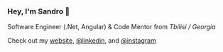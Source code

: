 ### Hey, I'm Sandro 👋


Software Engineer (.Net, Angular) & Code Mentor from *Tbilisi / Georgia*

Check out my [website](https://sandromirr.github.io), [@linkedin](https://linkedin.com/in/sandromirr), and [@instagram](https://instagram.com/sandromirr)
